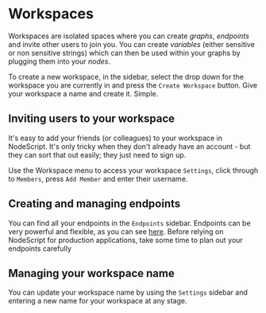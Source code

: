 # Workspaces

Workspaces are isolated spaces where you can create _graphs_, _endpoints_ and invite other users to join you. You can create _variables_ (either sensitive or non sensitive strings) which can then be used within your graphs by plugging them into your _nodes_.

To create a new workspace, in the sidebar, select the drop down for the workspace you are currently in and press the `Create Workspace` button. Give your workspace a name and create it. Simple.

## Inviting users to your workspace

It's easy to add your friends (or colleagues) to your workspace in NodeScript. It's only tricky when they don't already have an account - but they can sort that out easily; they just need to sign up.

Use the Workspace menu to access your workspace `Settings`, click through to `Members`, press `Add Member` and enter their username. 

## Creating and managing endpoints

You can find all your endpoints in the `Endpoints` sidebar. Endpoints can be very powerful and flexible, as you can see [here](./endpoints.md). Before relying on NodeScript for production applications, take some time to plan out your endpoints carefully

## Managing your workspace name

You can update your workspace name by using the `Settings` sidebar and entering a new name for your workspace at any stage.
